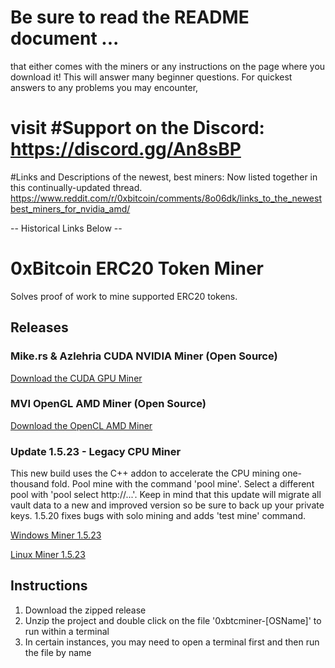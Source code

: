 # Be sure to read the README document ...
that either comes with the miners or any instructions on the page where you download it! This will answer many beginner questions. For quickest answers to any problems you may encounter, 
# visit #Support on the Discord: https://discord.gg/An8sBP

#Links and Descriptions of the newest, best miners:
Now listed together in this continually-updated thread.
https://www.reddit.com/r/0xbitcoin/comments/8o06dk/links_to_the_newestbest_miners_for_nvidia_amd/

-- Historical Links Below --

# 0xBitcoin ERC20 Token Miner

Solves proof of work to mine supported ERC20 tokens.

## Releases

### Mike.rs & Azlehria CUDA NVIDIA Miner (Open Source)

[Download the CUDA GPU Miner](https://github.com/azlehria/0xbitcoin-gpuminer/releases)

### MVI OpenGL AMD Miner (Open Source)

[Download the OpenCL AMD Miner](https://github.com/mining-visualizer/MVis-tokenminer/releases)


### Update 1.5.23 - Legacy CPU Miner

This new build uses the C++ addon to accelerate the CPU mining one-thousand fold.  Pool mine with the command 'pool mine'.  Select a different pool with 'pool select http://...'.  Keep in mind that this update will migrate all vault data to a new and improved version so be sure to back up your private keys.  1.5.20 fixes bugs with solo mining and adds 'test mine' command.

[Windows Miner 1.5.23](https://github.com/0xbitcoin/0xbitcoin-miner/raw/master/dist/0xbtcminer-win.zip)

[Linux Miner 1.5.23](https://github.com/0xbitcoin/0xbitcoin-miner/raw/master/dist/0xbtcminer-linux.zip)


## Instructions

1. Download the zipped release
2. Unzip the project and double click on the file '0xbtcminer-[OSName]' to run within a terminal
3. In certain instances, you may need to open a terminal first and then run the file by name
